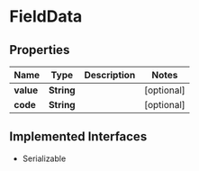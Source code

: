 

# FieldData


## Properties

| Name | Type | Description | Notes |
|------------ | ------------- | ------------- | -------------|
|**value** | **String** |  |  [optional] |
|**code** | **String** |  |  [optional] |


## Implemented Interfaces

* Serializable


